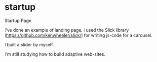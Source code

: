 # startup
Startup Page

I've done an example of landing page. 
I used the Slick library (https://github.com/kenwheeler/slick/) for writing js-code for a carousel.

I built a slider by myself.

I'm still studying how to build adaptive web-sites.
